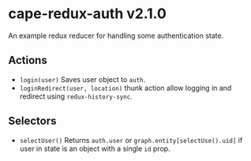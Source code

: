 # cape-redux-auth v2.1.0

An example redux reducer for handling some authentication state.

## Actions

- `login(user)` Saves user object to `auth`.
- `loginRedirect(user, location)` thunk action allow logging in and redirect using `redux-history-sync`.

## Selectors

- `selectUser()` Returns `auth.user` or `graph.entity[selectUse().uid]` if user in state is an object with a single `id` prop.
